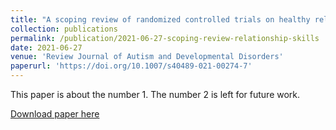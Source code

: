 ```yaml
---
title: "A scoping review of randomized controlled trials on healthy relationship skills and sexual health for autistic youth."
collection: publications
permalink: /publication/2021-06-27-scoping-review-relationship-skills
date: 2021-06-27
venue: 'Review Journal of Autism and Developmental Disorders'
paperurl: 'https://doi.org/10.1007/s40489-021-00274-7'
---
```

This paper is about the number 1. The number 2 is left for future work.

[Download paper here](https://doi.org/10.1007/s40489-021-00274-7)
